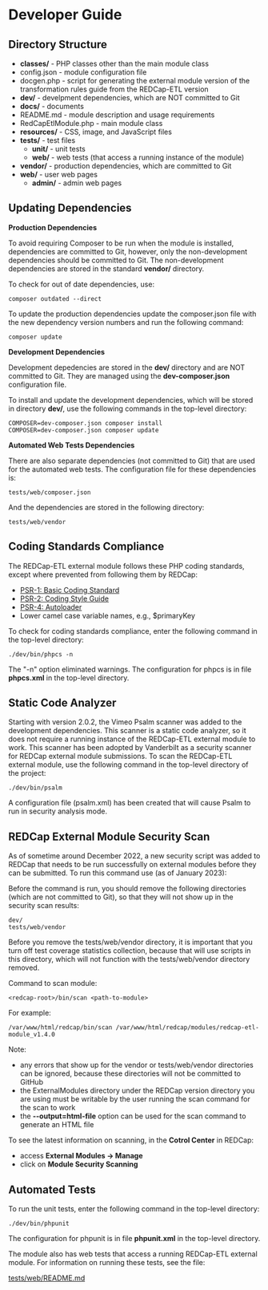 <!-- =================================================
Copyright (C) 2019 The Trustees of Indiana University
SPDX-License-Identifier: BSD-3-Clause
================================================== -->

Developer Guide
===================

Directory Structure
-----------------------

* __classes/__ - PHP classes other than the main module class
* config.json - module configuration file
* docgen.php - script for generating the external module version of the transformation rules
    guide from the REDCap-ETL version
* __dev/__ - develpment dependencies, which are NOT committed to Git
* __docs/__ - documents
* README.md - module description and usage requirements
* RedCapEtlModule.php - main module class
* __resources/__ - CSS, image, and JavaScript files
* __tests/__ - test files
    * __unit/__ - unit tests
    * __web/__ - web tests (that access a running instance of the module)
* __vendor/__ - production dependencies, which are committed to Git
* __web/__ - user web pages
    * __admin/__ - admin web pages

Updating Dependencies
--------------------------

__Production Dependencies__

To avoid requiring Composer to be run when the module is installed, dependencies are committed to Git, however,
only the non-development dependencies should be committed to Git. The non-development dependencies are stored
in the standard __vendor/__ directory.

To check for out of date dependencies, use:

    composer outdated --direct

To update the production dependencies update the composer.json file with the new dependency version
numbers and run the following command:

    composer update

__Development Dependencies__

Development depedencies are stored in the __dev/__ directory and are NOT committed to Git. They are managed
using the __dev-composer.json__ configuration file.

To install and update the development dependencies, which will be stored in directory __dev/__, use the following
commands in the top-level directory:

    COMPOSER=dev-composer.json composer install
    COMPOSER=dev-composer.json composer update

__Automated Web Tests Dependencies__

There are also separate dependencies (not committed to Git) that are used for the automated web tests.
The configuration file for these dependencies is:

    tests/web/composer.json

And the dependencies are stored in the following directory:

    tests/web/vendor


Coding Standards Compliance
-----------------------------

The REDCap-ETL external module follows these PHP coding standards, except where
prevented from following them by REDCap:

* [PSR-1: Basic Coding Standard](http://www.php-fig.org/psr/psr-1/)
* [PSR-2: Coding Style Guide](http://www.php-fig.org/psr/psr-2/)
* [PSR-4: Autoloader](http://www.php-fig.org/psr/psr-4/)
* Lower camel case variable names, e.g., $primaryKey


To check for coding standards compliance, enter the following command in the top-level directory:

    ./dev/bin/phpcs -n
    
The "-n" option eliminated warnings. The configuration for phpcs is in file __phpcs.xml__ in the top-level directory.


Static Code Analyzer
--------------------------

Starting with version 2.0.2, the Vimeo Psalm scanner was added to the development dependencies.
This scanner is a static code analyzer, so it
does not require a running instance of the REDCap-ETL external module to work.
This scanner has been adopted by Vanderbilt
as a security scanner for REDCap external module submissions. To scan the REDCap-ETL external module, use the following
command in the top-level directory of the project:

    ./dev/bin/psalm

A configuration file (psalm.xml) has been created that will cause Psalm to run in security analysis mode.


REDCap External Module Security Scan
-----------------------------------------------

As of sometime around December 2022, a new security script was added to REDCap that needs
to be run successfully on external modules before they can be submitted.
To run this command use (as of January 2023):

Before the command is run, you should remove the following directories (which are not committed to Git),
so that they will not show up in the security scan results:

    dev/
    tests/web/vendor

Before you remove the tests/web/vendor directory, it is important that you turn off test coverage statistics
collection, because that will use scripts in this directory, which will not function with the tests/web/vendor
directory removed.

Command to scan module:

    <redcap-root>/bin/scan <path-to-module>

For example:

    /var/www/html/redcap/bin/scan /var/www/html/redcap/modules/redcap-etl-module_v1.4.0

Note:

* any errors that show up for the vendor or tests/web/vendor directories can be ignored, because these
    directories will not be committed to GitHub
* the ExternalModules directory under the REDCap version directory you are using
    must be writable by the user running the scan command for the scan to work
* the **--output=html-file** option can be used for the scan command to
    generate an HTML file

To see the latest information on scanning, in the __Cotrol Center__ in REDCap:

* access __External Modules -> Manage__
* click on __Module Security Scanning__



Automated Tests
--------------------------
To run the unit tests, enter the following command in the top-level directory:

    ./dev/bin/phpunit
    
The configuration for phpunit is in file __phpunit.xml__ in the top-level directory.

The module also has web tests that access a running REDCap-ETL external module. For
information on running these tests, see the file:

[tests/web/README.md](../tests/web/README.md)
